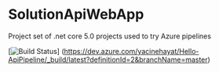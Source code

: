 # SolutionApiWebApp

Project set of .net core 5.0 projects used to try Azure pipelines

[![Build Status](https://dev.azure.com/yacinehayat/Hello-ApiPipeline/_apis/build/status/yacineH.SolutionApiWebApp?branchName=master)]
(https://dev.azure.com/yacinehayat/Hello-ApiPipeline/_build/latest?definitionId=2&branchName=master)
